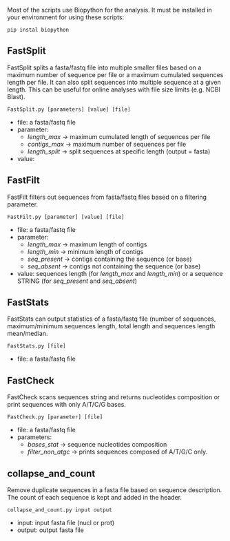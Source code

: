 Most of the scripts use Biopython for the analysis. It must be installed in your environment for using these scripts:

```
pip instal biopython
```

## FastSplit

FastSplit splits a fasta/fastq file into multiple smaller files based on a maximum
number of sequence per file or a maximum cumulated sequences length per file. It can 
also split sequences into multiple sequence at a given length.
This can be useful for online analyses with file size limits (e.g. NCBI Blast). 

```
FastSplit.py [parameters] [value] [file]
```
 
- file: a fasta/fastq file
- parameter:
  - *length_max* -> maximum cumulated length of sequences per file  
  - *contigs_max* -> maximum number of sequences per file  
  - *length_split* -> split sequences at specific length (output = fasta)
- value: 

## FastFilt

FastFilt filters out sequences from fasta/fastq files based on a filtering parameter.

```
FastFilt.py [parameter] [value] [file]
```

- file: a fasta/fastq file
- parameter:
  - *length_max* -> maximum length of contigs  
  - *length_min* -> minimum length of contigs  
  - *seq_present* -> contigs containing the sequence (or base)  
  - *seq_absent* -> contigs not containing the sequence (or base)
- value: sequences length (for *length_max* and *length_min*) or a sequence STRING 
(for *seq_present* and *seq_absent*)


## FastStats

FastStats can output statistics of a fasta/fastq file (number of sequences, 
maximum/minimum sequences length, total length and sequences length mean/median.

```
FastStats.py [file]
```

- file: a fasta/fastq file

## FastCheck

FastCheck scans sequences string and returns nucleotides composition or print sequences 
with only A/T/C/G bases.

```
FastCheck.py [parameter] [file]
```
 
- file: a fasta/fastq file
- parameters:
  - *bases_stat* -> sequence nucleotides composition 
  - *filter_non_atgc* -> prints sequences composed of A/T/G/C only.

## collapse_and_count

Remove duplicate sequences in a fasta file based on sequence description. The count of each
sequence is kept and added in the header.

```
collapse_and_count.py input output
```
 
- input: input fasta file (nucl or prot)
- output: output fasta file
